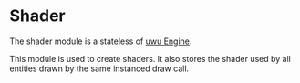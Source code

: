 # Shader

The shader module is a stateless of [uwu Engine](../../README.md).

This module is used to create shaders. It also stores the shader used by all entities drawn by the same instanced draw call.